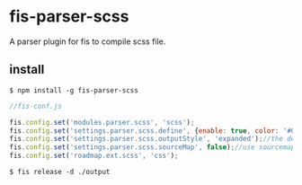 # fis-parser-scss
A parser plugin for fis to compile scss file.

## install

    $ npm install -g fis-parser-scss

```javascript
//fis-conf.js

fis.config.set('modules.parser.scss', 'scss');
fis.config.set('settings.parser.scss.define', {enable: true, color: '#000'});//you can add your settings
fis.config.set('settings.parser.scss.outputStyle', 'expanded');//the default is expanded
fis.config.set('settings.parser.scss.sourceMap', false);//use sourcemap or not, default is true
fis.config.set('roadmap.ext.scss', 'css');

```
    $ fis release -d ./output

